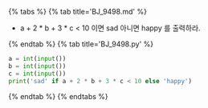 {% tabs %}
{% tab title='BJ_9498.md' %}

* a + 2 * b + 3 * c < 10 이면 sad 아니면 happy 를 출력하라.

{% endtab %}
{% tab title='BJ_9498.py' %}

```py
a = int(input())
b = int(input())
c = int(input())
print('sad' if a + 2 * b + 3 * c < 10 else 'happy')
```

{% endtab %}
{% endtabs %}
